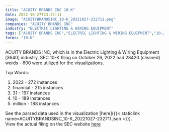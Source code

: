 ```yaml
---
title: "ACUITY BRANDS INC 10-K"
date: 2022-10-27T23:27:11
image: "ACUITYBRANDSINC_10-K_20221027-232711.png"
companies: "ACUITY BRANDS INC"
industry: "ELECTRIC LIGHTING & WIRING EQUIPMENT"
tags: ["ACUITY BRANDS INC","ELECTRIC LIGHTING & WIRING EQUIPMENT","10-26-2022","10-K"]
forms: "10-K"
---
```

ACUITY BRANDS INC, which is in the Electric Lighting & Wiring Equipment [3640] industry, SEC 10-K filing on October 26, 2022 had 28420 (cleaned) words - 600 were utilized for the visualizations.

Top Words:
1. 2022 - 272 instances
2. financial - 215 instances
3. 31 - 197 instances
4. 10 - 189 instances
5. million - 188 instances


See the parsed data used in the visualization [here]({{< staticlink name=ACUITYBRANDSINC_10-K_20221027-232711.json >}}).  
View the actual filing on the SEC website [here](https://www.sec.gov/Archives/edgar/data/1144215/0001144215-22-000097.txt)